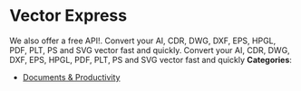 # Vector Express


We also offer a free API!.  Convert your AI, CDR, DWG, DXF, EPS, HPGL, PDF, PLT, PS and SVG vector fast and quickly. Convert your AI, CDR, DWG, DXF, EPS, HPGL, PDF, PLT, PS and SVG vector fast and quickly
**Categories**:

- [Documents & Productivity](https://github/awesome-apis/awesome-apis#documents-and-productivity)



